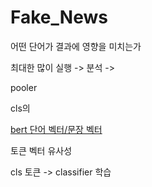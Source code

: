 # Fake_News

어떤 단어가 결과에 영향을 미치는가

최대한 많이 실행 -> 분석 -> 

pooler

cls의 

[bert 단어 벡터/문장 벡터](https://colab.research.google.com/drive/1ZQvuAVwA3IjybezQOXnrXMGAnMyZRuPU#scrollTo=mQaco6jRLkXn)

토큰 벡터 유사성

cls 토큰 -> classifier 학습
